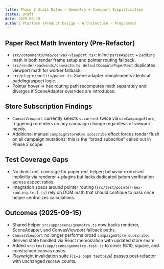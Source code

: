 ```yaml
---
title: Phase 2 Audit Notes — Geometry + Viewport Simplification
status: Draft
date: 2025-09-15
author: Platform (Product Design · Architecture · Programme)
---
```


## Paper Rect Math Inventory (Pre-Refactor)

- `src/components/map/canvas-viewport.tsx`: inline `parseAspect` + `padding` math in both render frame setup and pointer routing fallback.
- `src/render/backends/canvas2d.ts`: `defaultComputePaperRect` duplicates viewport math for worker fallback.
- `src/plugin/builtin/paper.ts`: Scene adapter reimplements identical padding/aspect logic.
- Pointer hover → hex routing path recomputes math separately and diverges if SceneAdapter overrides are introduced.

## Store Subscription Findings

- `CanvasViewport` currently selects `s.current` twice via `useCampaignStore`, triggering rerenders on any campaign change regardless of viewport needs.
- Additional manual `campaignStoreRaw.subscribe` effect forces render flush on all campaign mutations; this is the “broad subscribe” called out in Phase 2 scope.

## Test Coverage Gaps

- No direct unit coverage for paper rect helper; behavior exercised implicitly via renderer + plugins but lacks dedicated jsdom verification across aspect ratios.
- Integration specs around pointer routing (`src/test/pointer-hex-routing.test.ts`) rely on DOM math that should continue to pass once helper centralizes calculations.

## Outcomes (2025-09-15)

- Shared helper `src/app/scene/geometry.ts` now backs renderer, SceneAdapter, and CanvasViewport fallback paths.
- `CanvasViewport` no longer performs broad `campaignStore.subscribe`; derived state handled via React memoization with updated store seam.
- Added `src/test/app/scene/geometry.test.ts` to cover 16:10, square, and constrained canvas cases.
- Playwright invalidation suite (`CI=1 pnpm test:e2e`) passes post-refactor with unchanged redraw counts.
